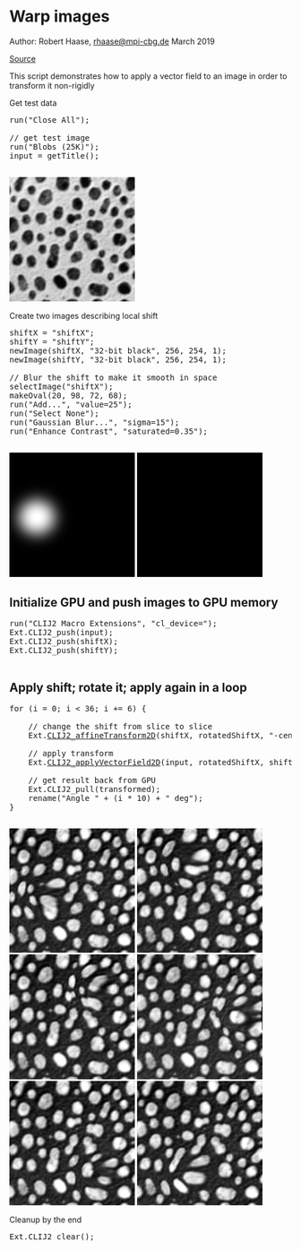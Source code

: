 

# Warp images
Author: Robert Haase, rhaase@mpi-cbg.de
March 2019

[Source](https://github.com/clij/clij2-docs/tree/master/src/main/macro/applyVectorFieldMD.ijm)

This script demonstrates how to apply a vector field
to an image in order to transform it non-rigidly


Get test data

<pre class="highlight">
run("Close All");

// get test image
run("Blobs (25K)");
input = getTitle();

</pre>
<a href="image_1587799043401.png"><img src="image_1587799043401.png" width="224" alt="blobs.gif"/></a>

Create two images describing local shift

<pre class="highlight">
shiftX = "shiftX";
shiftY = "shiftY";
newImage(shiftX, "32-bit black", 256, 254, 1);
newImage(shiftY, "32-bit black", 256, 254, 1);

// Blur the shift to make it smooth in space
selectImage("shiftX");
makeOval(20, 98, 72, 68);
run("Add...", "value=25");
run("Select None");
run("Gaussian Blur...", "sigma=15");
run("Enhance Contrast", "saturated=0.35");

</pre>
<a href="image_1587799043590.png"><img src="image_1587799043590.png" width="224" alt="shiftX"/></a>
<a href="image_1587799043603.png"><img src="image_1587799043603.png" width="224" alt="shiftY"/></a>

## Initialize GPU and push images to GPU memory

<pre class="highlight">
run("CLIJ2 Macro Extensions", "cl_device=");
Ext.CLIJ2_push(input);
Ext.CLIJ2_push(shiftX);
Ext.CLIJ2_push(shiftY);

</pre>

## Apply shift; rotate it; apply again in a loop

<pre class="highlight">
for (i = 0; i < 36; i += 6) {

	// change the shift from slice to slice
	Ext.<a href="https://clij.github.io/clij2-docs/reference_affineTransform2D">CLIJ2_affineTransform2D</a>(shiftX, rotatedShiftX, "-center rotate=" + (i * 10) + " center");
	
	// apply transform
	Ext.<a href="https://clij.github.io/clij2-docs/reference_applyVectorField2D">CLIJ2_applyVectorField2D</a>(input, rotatedShiftX, shiftY, transformed);

	// get result back from GPU
	Ext.CLIJ2_pull(transformed);
	rename("Angle " + (i * 10) + " deg");
}

</pre>
<a href="image_1587799043898.png"><img src="image_1587799043898.png" width="224" alt="Angle 0 deg"/></a>
<a href="image_1587799043963.png"><img src="image_1587799043963.png" width="224" alt="Angle 60 deg"/></a>
<a href="image_1587799044037.png"><img src="image_1587799044037.png" width="224" alt="Angle 120 deg"/></a>
<a href="image_1587799044125.png"><img src="image_1587799044125.png" width="224" alt="Angle 180 deg"/></a>
<a href="image_1587799044220.png"><img src="image_1587799044220.png" width="224" alt="Angle 240 deg"/></a>
<a href="image_1587799044278.png"><img src="image_1587799044278.png" width="224" alt="Angle 300 deg"/></a>

Cleanup by the end

<pre class="highlight">
Ext.CLIJ2_clear();
</pre>




